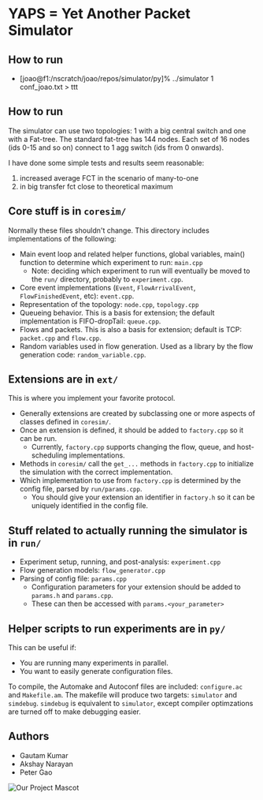 YAPS = Yet Another Packet Simulator
==================================

How to run 
---------------------------
* [joao@f1:/nscratch/joao/repos/simulator/py]% ../simulator 1 conf_joao.txt > ttt

How to run 
---------------------------

The simulator can use two topologies: 1 with a big central switch and one with a Fat-tree. The standard fat-tree has 144 nodes. Each set of 16 nodes (ids 0-15 and so on) connect to 1 agg switch (ids from 0 onwards).

I have done some simple tests and results seem reasonable:
1. increased average FCT in the scenario of many-to-one
2. in big transfer fct close to theoretical maximum

Core stuff is in `coresim/` 
---------------------------
Normally these files shouldn't change. This directory includes implementations of the following:
* Main event loop and related helper functions, global variables, main() function to determine which experiment to run: `main.cpp`
    * Note: deciding which experiment to run will eventually be moved to the `run/` directory, probably to `experiment.cpp`.
* Core event implementations (`Event`, `FlowArrivalEvent`, `FlowFinishedEvent`, etc): `event.cpp`.
* Representation of the topology: `node.cpp`, `topology.cpp`
* Queueing behavior. This is a basis for extension; the default implementation is FIFO-dropTail: `queue.cpp`.
* Flows and packets. This is also a basis for extension; default is TCP: `packet.cpp` and `flow.cpp`.
* Random variables used in flow generation. Used as a library by the flow generation code: `random_variable.cpp`.

Extensions are in `ext/`
-----------------------
This is where you implement your favorite protocol.
* Generally extensions are created by subclassing one or more aspects of classes defined in `coresim/`.
* Once an extension is defined, it should be added to `factory.cpp` so it can be run. 
    * Currently, `factory.cpp` supports changing the flow, queue, and host-scheduling implementations.
* Methods in `coresim/` call the `get_...` methods in `factory.cpp` to initialize the simulation with the correct implementation.
* Which implementation to use from `factory.cpp` is determined by the config file, parsed by `run/params.cpp`.
    * You should give your extension an identifier in `factory.h` so it can be uniquely identified in the config file.

Stuff related to actually running the simulator is in `run/`
------------------------------------------------------------
* Experiment setup, running, and post-analysis: `experiment.cpp`
* Flow generation models: `flow_generator.cpp`
* Parsing of config file: `params.cpp`
    * Configuration parameters for your extension should be added to `params.h` and `params.cpp`.
    * These can then be accessed with `params.<your_parameter>`

Helper scripts to run experiments are in `py/`
---------------------------------------------
This can be useful if:
* You are running many experiments in parallel.
* You want to easily generate configuration files.

To compile, the Automake and Autoconf files are included: `configure.ac` and `Makefile.am`. The makefile will produce two targets: `simulator` and `simdebug`. 
`simdebug` is equivalent to `simulator`, except compiler optimzations are turned off to make debugging easier.

Authors
-------

* Gautam Kumar
* Akshay Narayan
* Peter Gao

![Our Project Mascot](yaps-mascot.png)

